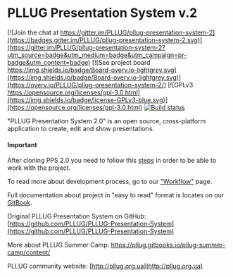 # PLLUG Presentation System v.2

[![Join the chat at https://gitter.im/PLLUG/pllug-presentation-system-2](https://badges.gitter.im/PLLUG/pllug-presentation-system-2.svg)](https://gitter.im/PLLUG/pllug-presentation-system-2?utm_source=badge&utm_medium=badge&utm_campaign=pr-badge&utm_content=badge)
[![See project board https://img.shields.io/badge/Board-overv.io-lightgrey.svg](https://img.shields.io/badge/Board-overv.io-lightgrey.svg)](https://overv.io/PLLUG/pllug-presentation-system-2/)
[![GPLv3 https://opensource.org/licenses/gpl-3.0.html](https://img.shields.io/badge/license-GPLv3-blue.svg)](https://opensource.org/licenses/gpl-3.0.html)
[![Build status](https://ci.appveyor.com/api/projects/status/lwr9vgyut3qouc9p/branch/development?svg=true)](https://ci.appveyor.com/project/alexchmykhalo/pllug-presentation-system-2/branch/development)

"PLLUG Presentation System 2.0"  is an open source, cross-platform application to create, edit and show presentations. 

#### Important

After cloning PPS 2.0 you need to follow this [steps](https://alexchmykhalo.gitbooks.io/pllug-presentation-system-2-documents-and-specifi/content/doc/workflow/qpm_packages_installation.html) in order to be able to work with the project. 

To read more about development process, go to our ["Workflow"](https://alexchmykhalo.gitbooks.io/pllug-presentation-system-2-documents-and-specifi/content/doc/workflow/workflow.html) page. 

Full documentation about project in "easy to read" format is locates on our [GitBook](https://alexchmykhalo.gitbooks.io/pllug-presentation-system-2-documents-and-specifi/content/).

Original PLLUG Presentation System on GitHub: [https://github.com/PLLUG/PLLUG-Presentation-System](https://github.com/PLLUG/PLLUG-Presentation-System)

More about PLLUG Summer Camp: [ https://pllug.gitbooks.io/pllug-summer-camp/content/ ](https://pllug.gitbooks.io/pllug-summer-camp/content/ )

PLLUG community website: [http://pllug.org.ua](http://pllug.org.ua)